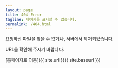 ```yaml
---
layout: page
title: 404 Error
tagline: 페이지를 표시할 수 없습니다.
permalink: /404.html
---
```


요청하신 파일을 찾을 수 없거나, 서버에서 제거되었습니다.

URL을 확인해 주시기 바랍니다.

[홈페이지로 이동]({{ site.url }}{{ site.baseurl }})
